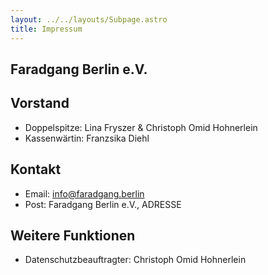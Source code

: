 ```yaml
---
layout: ../../layouts/Subpage.astro
title: Impressum
---
```


## Faradgang Berlin e.V.

## Vorstand

- Doppelspitze: Lina Fryszer & Christoph Omid Hohnerlein
- Kassenwärtin: Franzsika Diehl

## Kontakt

- Email: info@faradgang.berlin
- Post: Faradgang Berlin e.V., ADRESSE

## Weitere Funktionen

- Datenschutzbeauftragter: Christoph Omid Hohnerlein
